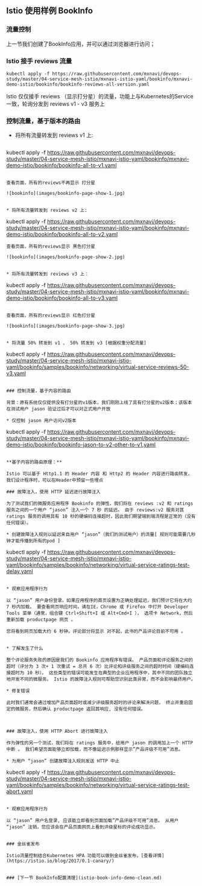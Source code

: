 ## Istio 使用样例 BookInfo

### 流量控制

上一节我们创建了BookInfo应用，并可以通过浏览器进行访问；

### Istio 接手 reviews 流量
  
  ```kubectl apply -f https://raw.githubusercontent.com/mxnavi/devops-study/master/04-service-mesh-istio/mxnavi-istio-yaml/bookinfo/mxnavi-demo-istio/bookinfo/bookinfo-reviews-all-version.yaml```
  
  Istio 仅仅接手 reviews （显示打分星）的流量，功能上与Kubernetes的Service一致，轮询分发到 reviews v1 - v3 服务上


### 控制流量，基于版本的路由

* 将所有流量转发到 reviews v1 上:

  ```
kubectl apply -f https://raw.githubusercontent.com/mxnavi/devops-study/master/04-service-mesh-istio/mxnavi-istio-yaml/bookinfo/mxnavi-demo-istio/bookinfo/bookinfo-all-to-v1.yaml
  ```
  
  查看页面，所有的reviews不再显示 打分星
  
  ![bookinfo](images/bookinfo-page-show-1.jpg)


* 将所有流量转发到 reviews v2 上:

  ```
  kubectl apply -f https://raw.githubusercontent.com/mxnavi/devops-study/master/04-service-mesh-istio/mxnavi-istio-yaml/bookinfo/mxnavi-demo-istio/bookinfo/bookinfo-all-to-v2.yaml
  ```
  查看页面，所有的reviews显示 黑色打分星
  
  ![bookinfo](images/bookinfo-page-show-2.jpg)
  
  
* 将所有流量转发到 reviews v3 上：

  ```
  kubectl apply -f https://raw.githubusercontent.com/mxnavi/devops-study/master/04-service-mesh-istio/mxnavi-istio-yaml/bookinfo/mxnavi-demo-istio/bookinfo/bookinfo-all-to-v3.yaml
  ```
  
  查看页面，所有的reviews显示 红色打分星
  
  ![bookinfo](images/bookinfo-page-show-3.jpg)
  
  
* 将流量 50% 转发到 v1 、 50% 转发到 v3 [根据权重分配流量]

  ```
  kubectl apply -f https://raw.githubusercontent.com/mxnavi/devops-study/master/04-service-mesh-istio/mxnavi-istio-yaml/bookinfo/samples/bookinfo/networking/virtual-service-reviews-50-v3.yaml
  ```
  
### 控制流量，基于内容的路由

背景：原有系统仅仅提供没有打分星的v1版本，我们刚刚上线了具有打分星的v2版本；该版本在测试用户 jason 验证过后才可以对正式用户开放

* 仅控制 jason 用户访问v2版本
  
  ```
  kubectl apply -f https://raw.githubusercontent.com/mxnavi/devops-study/master/04-service-mesh-istio/mxnavi-istio-yaml/bookinfo/mxnavi-demo-istio/bookinfo/bookinfo-jason-to-v2-other-to-v1.yaml
  ```
  
**基于内容的路由原理：**

Istio 可以基于 Http1.1 的 Header 内容 和 Http2 的 Header 内容进行路由转发，我们设计程序时，可以在Header中预留一些埋点

### 故障注入，使用 HTTP 延迟进行故障注入

为了测试我们的微服务应用程序 Bookinfo 的弹性，我们将在 reviews :v2 和 ratings 服务之间的一个用户 “jason” 注入一个 7 秒 的延迟。 由于 reviews:v2 服务对其 ratings 服务的调用具有 10 秒的硬编码连接超时，因此我们期望端到端流程是正常的（没有任何错误）。

* 创建故障注入规则以延迟来自用户 “jason”（我们的测试用户）的流量[ 规则可能需要几秒钟才能传播到所有的pod ]

  ```
kubectl apply -f https://raw.githubusercontent.com/mxnavi/devops-study/master/04-service-mesh-istio/mxnavi-istio-yaml/bookinfo/samples/bookinfo/networking/virtual-service-ratings-test-delay.yaml
  ```

* 观察应用程序行为

  以 “jason” 用户身份登录。如果应用程序的首页设置为正确处理延迟，我们预计它将在大约 7 秒内加载。 要查看网页响应时间，请在IE，Chrome 或 Firefox 中打开 Developer Tools 菜单（通常，组合键 Ctrl+Shift+I 或 Alt+Cmd+I ）， 选项卡 Network，然后重新加载 productpage 网页 。

  您将看到网页加载大约 6 秒钟。评论部分将显示 对不起，此书的产品评论目前不可用 。
  
  
* 了解发生了什么

  整个评论服务失败的原因是我们的 Bookinfo 应用程序有错误。 产品页面和评论服务之间的超时（评分为 3 次+ 1 次重试 = 总共 6 次）比评论和评级服务之间的超时时间（硬编码连接超时为 10 秒）。 这些类型的错误可能发生在典型的企业应用程序中，其中不同的团队独立地开发不同的微服务。 Istio 的故障注入规则可帮助您识别此类异常，而不会影响最终用户。
  
* 修复错误
  
  此时我们通常会通过增加产品页面超时或减少评级服务超时的评论来解决问题， 终止并重启固定的微服务，然后确认 productpage 返回其响应, 没有任何错误。



### 故障注入，使用 HTTP Abort 进行故障注入  

作为弹性的另一个测试，我们将在 ratings 服务中，给用户 jason 的调用加上一个 HTTP 中断 。 我们希望页面能够立即加载，而不像延迟示例那样显示”产品评级不可用”消息。

* 为用户 “jason” 创建故障注入规则发送 HTTP 中止
  
  ```
  kubectl apply -f https://raw.githubusercontent.com/mxnavi/devops-study/master/04-service-mesh-istio/mxnavi-istio-yaml/bookinfo/samples/bookinfo/networking/virtual-service-ratings-test-abort.yaml
  ```

* 观察应用程序行为
  
  以 “jason” 用户名登录, 应该能立即看到页面加载”产品评级不可用”消息。 从用户 “jason” 注销，您应该会在产品页面网页上看到评级星标的评论成功显示。


### 金丝雀发布

Istio流量控制结合Kubernetes HPA 功能可以做到金丝雀发布，[查看详情](https://istio.io/blog/2017/0.1-canary/)


### [下一节 BookInfo配置清理](istio-book-info-demo-clean.md)